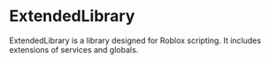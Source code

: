 # ExtendedLibrary
ExtendedLibrary is a library designed for Roblox scripting. It includes extensions of services and globals.
